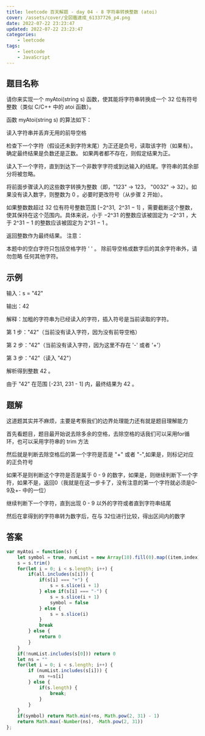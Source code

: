 ```yaml
---
title: leetcode 百天解题 - day 04 - 8 字符串转换整数 (atoi)
cover: /assets/cover/全図鑑達成_61337726_p4.png
date: 2022-07-22 23:23:47
updated: 2022-07-22 23:23:47
categories:
    - leetcode
tags:
    - leetcode
    - JavaScript
---
```

## 题目名称
请你来实现一个 myAtoi(string s) 函数，使其能将字符串转换成一个 32 位有符号整数（类似 C/C++ 中的 atoi 函数）。

函数 myAtoi(string s) 的算法如下：

读入字符串并丢弃无用的前导空格

检查下一个字符（假设还未到字符末尾）为正还是负号，读取该字符（如果有）。 确定最终结果是负数还是正数。 如果两者都不存在，则假定结果为正。

读入下一个字符，直到到达下一个非数字字符或到达输入的结尾。字符串的其余部分将被忽略。

将前面步骤读入的这些数字转换为整数（即，"123" -> 123， "0032" -> 32）。如果没有读入数字，则整数为 0 。必要时更改符号（从步骤 2 开始）。

如果整数数超过 32 位有符号整数范围 [−2^31,  2^31 − 1] ，需要截断这个整数，使其保持在这个范围内。具体来说，小于 −2^31 的整数应该被固定为 −2^31 ，大于 2^31 − 1 的整数应该被固定为 2^31 − 1 。

返回整数作为最终结果。
注意：

本题中的空白字符只包括空格字符 ' ' 。
除前导空格或数字后的其余字符串外，请勿忽略 任何其他字符。

## 示例

输入：s = "42"

输出：42

解释：加粗的字符串为已经读入的字符，插入符号是当前读取的字符。

第 1 步："42"（当前没有读入字符，因为没有前导空格）

第 2 步："42"（当前没有读入字符，因为这里不存在 '-' 或者 '+'）

第 3 步："42"（读入 "42"）

解析得到整数 42 。

由于 "42" 在范围 [-231, 231 - 1] 内，最终结果为 42 。

## 题解

这道题其实并不麻烦，主要是考察我们的边界处理能力还有就是题目理解能力

首先看题目，题目最开始说去除多余的空格，去除空格的话我们可以采用for循环，也可以采用字符串的 trim 方法

然后就是判断去除空格后的第一个字符是否是 "+" 或者 "-",如果是，则标记对应的正负符号

如果不是则判断这个字符是否是属于 0 - 9 的数字，如果是，则继续判断下一个字符，如果不是，返回0（我就是在这一步卡了，没有注意的第一个字符就必须是0-9及+- 中的一位）

继续判断下一个字符，直到出现 0 - 9 以外的字符或者直到字符串结尾

然后在拿得到的字符串转为数字后，在与 32位进行比较，得出区间内的数字

## 答案

~~~js
var myAtoi = function(s) {
    let symbol = true, numList = new Array(10).fill(0).map((item,index) => index + ""), all = ["+", "-"].concat(numList)
    s = s.trim()
    for(let i = 0; i < s.length; i++) {
        if(all.includes(s[i])) {
            if(s[i] === "+") {
                s = s.slice(i + 1)
            } else if(s[i] === "-") {
                s = s.slice(i + 1)
                symbol = false
            } else {
                s = s.slice(i)
            }
            break
        } else {
            return 0
        }
    }
    if(!numList.includes(s[0])) return 0
    let ns = "" 
    for(let i = 0; i < s.length; i++) {
        if (numList.includes(s[i])) {
            ns +=s[i]
        } else {
            if(s.length) {
                break;
            }
        }
    }
    if(symbol) return Math.min(+ns, Math.pow(2, 31) - 1)
    return Math.max(-Number(ns), -Math.pow(2, 31))
};
~~~